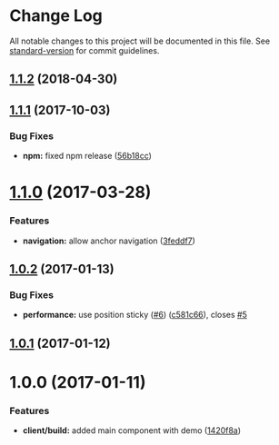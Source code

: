 # Change Log

All notable changes to this project will be documented in this file. See [standard-version](https://github.com/conventional-changelog/standard-version) for commit guidelines.

<a name="1.1.2"></a>
## [1.1.2](https://github.com/pixelass/react-over-scroll/compare/v1.1.2-throttled...v1.1.2) (2018-04-30)



<a name="1.1.1"></a>
## [1.1.1](https://github.com/pixelass/react-over-scroll/compare/v1.1.0...v1.1.1) (2017-10-03)


### Bug Fixes

* **npm:** fixed npm release ([56b18cc](https://github.com/pixelass/react-over-scroll/commit/56b18cc))



<a name="1.1.0"></a>
# [1.1.0](https://github.com/pixelass/react-over-scroll/compare/v1.0.2...v1.1.0) (2017-03-28)


### Features

* **navigation:** allow anchor navigation ([3feddf7](https://github.com/pixelass/react-over-scroll/commit/3feddf7))



<a name="1.0.2"></a>
## [1.0.2](https://github.com/pixelass/react-over-scroll/compare/v1.0.1...v1.0.2) (2017-01-13)


### Bug Fixes

* **performance:** use position sticky ([#6](https://github.com/pixelass/react-over-scroll/issues/6)) ([c581c66](https://github.com/pixelass/react-over-scroll/commit/c581c66)), closes [#5](https://github.com/pixelass/react-over-scroll/issues/5)



<a name="1.0.1"></a>
## [1.0.1](https://github.com/pixelass/react-over-scroll/compare/v1.0.0...v1.0.1) (2017-01-12)



<a name="1.0.0"></a>
# 1.0.0 (2017-01-11)


### Features

* **client/build:** added main component with demo ([1420f8a](https://github.com/pixelass/react-over-scroll/commit/1420f8a))
